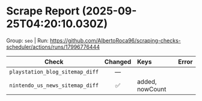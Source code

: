 # Scrape Report (2025-09-25T04:20:10.030Z)

Group: `seo`  |  Run: https://github.com/AlbertoRoca96/scraping-checks-scheduler/actions/runs/17996776444

| Check | Changed | Keys | Error |
|---|:---:|:--|:--|
| `playstation_blog_sitemap_diff` | — |  |  |
| `nintendo_us_news_sitemap_diff` | ✅ | added, nowCount |  |
